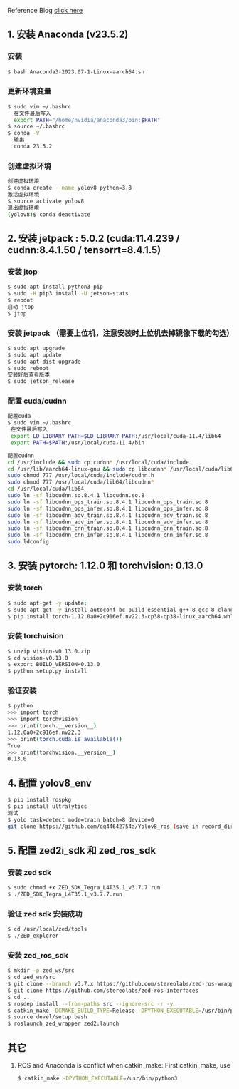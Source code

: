 Reference Blog [click here](https://blog.csdn.net/weixin_43702653/article/details/129249585)


## 1. 安装 Anaconda (v23.5.2)
### 安装
```bash
$ bash Anaconda3-2023.07-1-Linux-aarch64.sh
```
### 更新环境变量
```bash
$ sudo vim ~/.bashrc
  在文件最后写入
  export PATH="/home/nvidia/anaconda3/bin:$PATH"
$ source ~/.bashrc
$ conda -V 
  输出
  conda 23.5.2
```
### 创建虚拟环境
```bash
创建虚拟环境
$ conda create --name yolov8 python=3.8
激活虚拟环境
$ source activate yolov8
退出虚拟环境
(yolov8)$ conda deactivate
```
## 2. 安装 jetpack : 5.0.2 (cuda:11.4.239 / cudnn:8.4.1.50 / tensorrt=8.4.1.5)

### 安装 jtop
```bash
$ sudo apt install python3-pip
$ sudo -H pip3 install -U jetson-stats
$ reboot
启动 jtop
$ jtop 
```
### 安装 jetpack （需要上位机，注意安装时上位机去掉镜像下载的勾选）
```bash
$ sudo apt upgrade
$ sudo apt update
$ sudo apt dist-upgrade
$ sudo reboot
安装好后查看版本
$ sudo jetson_release
```
### 配置 cuda/cudnn

```bash
配置cuda
$ sudo vim ~/.bashrc
 在文件最后写入
 export LD_LIBRARY_PATH=$LD_LIBRARY_PATH:/usr/local/cuda-11.4/lib64
 export PATH=$PATH:/usr/local/cuda-11.4/bin
```
```bash
配置cudnn
cd /usr/include && sudo cp cudnn* /usr/local/cuda/include
cd /usr/lib/aarch64-linux-gnu && sudo cp libcudnn* /usr/local/cuda/lib64
sudo chmod 777 /usr/local/cuda/include/cudnn.h 
sudo chmod 777 /usr/local/cuda/lib64/libcudnn*
cd /usr/local/cuda/lib64
sudo ln -sf libcudnn.so.8.4.1 libcudnn.so.8
sudo ln -sf libcudnn_ops_train.so.8.4.1 libcudnn_ops_train.so.8
sudo ln -sf libcudnn_ops_infer.so.8.4.1 libcudnn_ops_infer.so.8
sudo ln -sf libcudnn_adv_train.so.8.4.1 libcudnn_adv_train.so.8
sudo ln -sf libcudnn_adv_infer.so.8.4.1 libcudnn_adv_infer.so.8
sudo ln -sf libcudnn_cnn_train.so.8.4.1 libcudnn_cnn_train.so.8
sudo ln -sf libcudnn_cnn_infer.so.8.4.1 libcudnn_cnn_infer.so.8
sudo ldconfig
```

## 3. 安装 pytorch: 1.12.0 和 torchvision: 0.13.0
### 安装 torch
```bash
$ sudo apt-get -y update; 
$ sudo apt-get -y install autoconf bc build-essential g++-8 gcc-8 clang-8 lld-8 gettext-base gfortran-8 iputils-ping libbz2-dev libc++-dev libcgal-dev libffi-dev libfreetype6-dev libhdf5-dev libjpeg-dev liblzma-dev libncurses5-dev libncursesw5-dev libpng-dev libreadline-dev libssl-dev libsqlite3-dev libxml2-dev libxslt-dev locales moreutils openssl python-openssl rsync scons python3-pip libopenblas-dev
$ pip install torch-1.12.0a0+2c916ef.nv22.3-cp38-cp38-linux_aarch64.whl 
```
### 安装 torchvision
```bash
$ unzip vision-v0.13.0.zip
$ cd vision-v0.13.0
$ export BUILD_VERSION=0.13.0
$ python setup.py install
```
### 验证安装
```bash
$ python 
>>> import torch
>>> import torchvision
>>> print(torch.__version__)
1.12.0a0+2c916ef.nv22.3
>>> print(torch.cuda.is_available())
True
>>> print(torchvision.__version__)
0.13.0
```

## 4. 配置 yolov8_env
```bash
$ pip install rospkg
$ pip install ultralytics
测试
$ yolo task=detect mode=train batch=8 device=0
git clone https://github.com/qq44642754a/Yolov8_ros (save in record_dir)
```

## 5. 配置 zed2i_sdk 和 zed_ros_sdk
### 安装 zed sdk
```bash
$ sudo chmod +x ZED_SDK_Tegra_L4T35.1_v3.7.7.run
$ ./ZED_SDK_Tegra_L4T35.1_v3.7.7.run
```
### 验证 zed sdk 安装成功
```bash
$ cd /usr/local/zed/tools
$ ./ZED_explorer
```
### 安装 zed_ros_sdk
```bash
$ mkdir -p zed_ws/src
$ cd zed_ws/src
$ git clone --branch v3.7.x https://github.com/stereolabs/zed-ros-wrapper.git
$ git clone https://github.com/stereolabs/zed-ros-interfaces
$ cd ..
$ rosdep install --from-paths src --ignore-src -r -y
$ catkin_make -DCMAKE_BUILD_TYPE=Release -DPYTHON_EXECUTABLE=/usr/bin/python3  
$ source devel/setup.bash
$ roslaunch zed_wrapper zed2.launch
```
## 其它
1. ROS and Anaconda is conflict when catkin_make: 
First catkin_make, use
    ```bash
    $ catkin_make -DPYTHON_EXECUTABLE=/usr/bin/python3 
    ```
 
